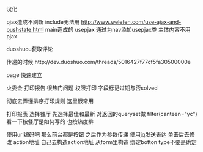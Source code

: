 汉化

pjax造成不刷新 include无法用 
http://www.welefen.com/use-ajax-and-pushstate.html
main造成的
usepjax  通过为nav添加usepjax类 主体内容不用pjax

duoshuou获取评论
<div class="ds-thread" data-thread-key="文章在原站点中的id或其他唯一标识" data-title="您的文章标题" ></div>
传递的时候
http://dev.duoshuo.com/threads/5016427f77cf5fa30500000e


page  快速建立

火委会 打印报告 很热门问题  权限打印  字段标记过期与否solved

彻底去弄懂排序打印规则 这里很常用


打印报表  选择餐厅  先选择最佳和最新 对返回的queryset做 filter(canteen="yc")  看一下按餐厅是如何写的 也按热度排

使用url编码吧 那么前台都是按钮  之后作为参数传递  使用jq发送表达 单击后去修改 action地址 自己去构造action地址 从form里构造 绑定botton type不要是确定